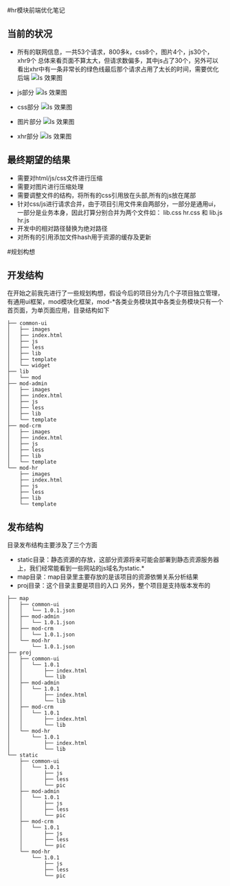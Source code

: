 #hr模块前端优化笔记


## 当前的状况

* 所有的联网信息，一共53个请求，800多k，css8个，图片4个，js30个，xhr9个 总体来看页面不算太大，但请求数偏多，其中js占了30个，另外可以看出xhr中有一条非常长的绿色线最后那个请求占用了太长的时间，需要优化后端
![ls 效果图](https://github.com/lenxeon/notes/blob/master/前端/201510/hr模块前端优化笔记/考勤优化分析.png)

* js部分
![ls 效果图](https://github.com/lenxeon/notes/blob/master/前端/201510/hr模块前端优化笔记/考勤js.png)

* css部分
![ls 效果图](https://github.com/lenxeon/notes/blob/master/前端/201510/hr模块前端优化笔记/考勤css.png)

* 图片部分
![ls 效果图](https://github.com/lenxeon/notes/blob/master/前端/201510/hr模块前端优化笔记/考勤img.png)

* xhr部分
![ls 效果图](https://github.com/lenxeon/notes/blob/master/前端/201510/hr模块前端优化笔记/考勤xhr.png)


## 最终期望的结果
* 需要对html/js/css文件进行压缩
* 需要对图片进行压缩处理
* 需要调整文件的结构，将所有的css引用放在头部,所有的js放在尾部
* 针对css/js进行请求合并，由于项目引用文件来自两部分，一部分是通用ui，一部分是业务本身，因此打算分别合并为两个文件如：
lib.css hr.css 和 lib.js hr.js
* 开发中的相对路径替换为绝对路径
* 对所有的引用添加文件hash用于资源的缓存及更新

#规划构想
## 开发结构
在开始之前我先进行了一些规划构想，假设今后的项目分为几个子项目独立管理，有通用ui框架，mod模块化框架，mod-*各类业务模块其中各类业务模块只有一个首页面，为单页面应用，目录结构如下
```shell
├── common-ui
│   ├── images
│   ├── index.html
│   ├── js
│   ├── less
│   ├── lib
│   ├── template
│   └── widget
├── lib
│   └── mod
├── mod-admin
│   ├── images
│   ├── index.html
│   ├── js
│   ├── less
│   ├── lib
│   └── template
├── mod-crm
│   ├── images
│   ├── index.html
│   ├── js
│   ├── less
│   ├── lib
│   └── template
└── mod-hr
    ├── images
    ├── index.html
    ├── js
    ├── less
    ├── lib
    └── template
```

## 发布结构
目录发布结构主要涉及了三个方面
* static目录：静态资源的存放，这部分资源将来可能会部署到静态资源服务器上，我们经常能看到一些网站的js域名为static.*
* map目录：map目录里主要存放的是该项目的资源依懒关系分析结果
* proj目录：这个目录主要是项目的入口
另外，整个项目是支持版本发布的

```
├── map
│   ├── common-ui
│   │   └── 1.0.1.json
│   ├── mod-admin
│   │   └── 1.0.1.json
│   ├── mod-crm
│   │   └── 1.0.1.json
│   └── mod-hr
│       └── 1.0.1.json
├── proj
│   ├── common-ui
│   │   └── 1.0.1
│   │       ├── index.html
│   │       └── lib
│   ├── mod-admin
│   │   └── 1.0.1
│   │       ├── index.html
│   │       └── lib
│   ├── mod-crm
│   │   └── 1.0.1
│   │       ├── index.html
│   │       └── lib
│   └── mod-hr
│       └── 1.0.1
│           ├── index.html
│           └── lib
└── static
    ├── common-ui
    │   └── 1.0.1
    │       ├── js
    │       ├── less
    │       └── pic
    ├── mod-admin
    │   └── 1.0.1
    │       ├── js
    │       ├── less
    │       └── pic
    ├── mod-crm
    │   └── 1.0.1
    │       ├── js
    │       ├── less
    │       └── pic
    └── mod-hr
        └── 1.0.1
            ├── js
            ├── less
            └── pic
```
